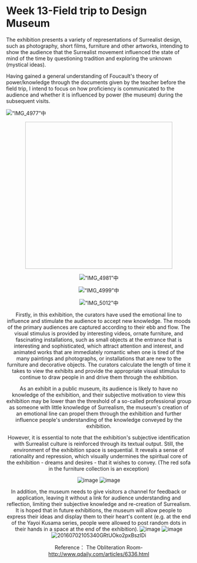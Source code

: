# Week 13-Field trip to Design Museum 

The exhibition presents a variety of representations of Surrealist design, such as photography, short films, furniture and other artworks, intending to show the audience that the Surrealist movement influenced the state of mind of the time by questioning tradition and exploring the unknown (mystical ideas).

Having gained a general understanding of Foucault's theory of power/knowledge through the documents given by the teacher before the field trip, I intend to focus on how proficiency is communicated to the audience and whether it is influenced by power (the museum) during the subsequent visits.

![“IMG_4977”中](https://user-images.githubusercontent.com/57748663/225180154-f94d7c34-6e0a-42d5-84d3-021d5f461107.jpeg)<div align=center><img width="400" height="400">

![“IMG_4981”中](https://user-images.githubusercontent.com/57748663/225180187-1558c325-f79a-44c8-bec5-da7c375613f1.jpeg)

![“IMG_4999”中](https://user-images.githubusercontent.com/57748663/225180197-2d9cbac5-4116-446c-92a8-ec93e88d0957.jpeg)

![“IMG_5012”中](https://user-images.githubusercontent.com/57748663/225180219-1154b1b6-90fc-49fc-b79d-336ac2488202.jpeg)

Firstly, in this exhibition, the curators have used the emotional line to influence and stimulate the audience to accept new knowledge. The moods of the primary audiences are captured according to their ebb and flow. The visual stimulus is provided by interesting videos, ornate furniture, and fascinating installations, such as small objects at the entrance that is interesting and sophisticated, which attract attention and interest, and animated works that are immediately romantic when one is tired of the many paintings and photographs, or installations that are new to the furniture and decorative objects. The curators calculate the length of time it takes to view the exhibits and provide the appropriate visual stimulus to continue to draw people in and drive them through the exhibition.

As an exhibit in a public museum, its audience is likely to have no knowledge of the exhibition, and their subjective motivation to view this exhibition may be lower than the threshold of a so-called professional group as someone with little knowledge of Surrealism, the museum's creation of an emotional line can propel them through the exhibition and further influence people's understanding of the knowledge conveyed by the exhibition.

However, it is essential to note that the exhibition's subjective identification with Surrealist culture is reinforced through its textual output. Still, the environment of the exhibition space is sequential. It reveals a sense of rationality and repression, which visually undermines the spiritual core of the exhibition - dreams and desires - that it wishes to convey. (The red sofa in the furniture collection is an exception)

![image](https://user-images.githubusercontent.com/57748663/225179323-0cda4e8e-a1cc-4928-9e5b-1630a30cc995.png)
![image](https://user-images.githubusercontent.com/57748663/225179525-7e80a810-cb98-44d6-92e3-dc22dbf3c348.png)

In addition, the museum needs to give visitors a channel for feedback or application, leaving it without a link for audience understanding and reflection, limiting their subjective knowledge and re-creation of Surrealism. It is hoped that in future exhibitions, the museum will allow people to express their ideas and display them to their heart's content (e.g. at the end of the Yayoi Kusama series, people were allowed to post random dots in their hands in a space at the end of the exhibition).
![image](https://user-images.githubusercontent.com/57748663/225181126-b1d4667f-7629-4bcf-bd27-28523e082caa.png)
![image](https://user-images.githubusercontent.com/57748663/225181172-19ca5500-f3ef-4929-a895-7ba2c2458355.png)
![20160702105340GRtUOko2pxBszIDi](https://user-images.githubusercontent.com/57748663/225181205-8ba7649b-6e73-40b2-b7ce-0941733fe241.jpg)


Reference：
The Obliteration Room-http://www.qdaily.com/articles/6336.html
